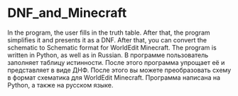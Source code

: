 # DNF_and_Minecraft
 In the program, the user fills in the truth table. After that, the program simplifies it and presents it as a DNF. After that, you can convert the schematic to Schematic format for WorldEdit Minecraft. The program is written in Python, as well as in Russian.
В программе пользователь заполняет таблицу истинности. После этого программа упрощает её и представляет в виде ДНФ. После этого вы можете преобразовать схему в формат схематика для WorldEdit Minecraft. Программа написана на Python, а также на русском языке.
